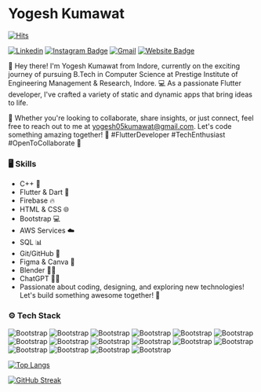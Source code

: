 # Yogesh Kumawat

[![Hits](https://hits.seeyoufarm.com/api/count/incr/badge.svg?url=https%3A%2F%2Fgithub.com%2Fhttps://github.com/ykofficial15%2Fhttps://github.com/ykofficial15&count_bg=%2379C83D&title_bg=%23555555&icon=&icon_color=%23E7E7E7&title=Profile+Views&edge_flat=false)](https://hits.seeyoufarm.com)

[![Linkedin](https://img.shields.io/badge/-LinkedIn-blue?style=flat&logo=Linkedin&logoColor=white)](https://www.linkedin.com/in/https://www.linkedin.com/in/yogesh-k-03a080224//)
[![Instagram Badge](https://img.shields.io/badge/-Instagram-purple?logo=instagram&logoColor=white&link=https://instagram.com/https://www.youtube.com/@yogxworld15/)](https://www.instagram.com/https://www.youtube.com/@yogxworld15)
[![Gmail](https://img.shields.io/badge/-Gmail-c14438?style=flat&logo=Gmail&logoColor=white)](mailto:yogesh05kumawat@gmail.com)
[![Website Badge](https://img.shields.io/badge/-Website-c14438?style=flat&logo=Google-Chrome&logoColor=white&link=https://yogeshprojects.blogspot.com/)](https://yogeshprojects.blogspot.com/)

👋 Hey there! I'm Yogesh Kumawat from Indore, currently on the exciting journey of pursuing B.Tech in Computer Science at Prestige Institute of Engineering Management & Research, Indore. 💻 As a passionate Flutter developer, I've crafted a variety of static and dynamic apps that bring ideas to life.

🚀 Whether you're looking to collaborate, share insights, or just connect, feel free to reach out to me at yogesh05kumawat@gmail.com. Let's code something amazing together! 🌟 #FlutterDeveloper #TechEnthusiast #OpenToCollaborate 🤖


### 🖥 Skills

- C++ 🚀
- Flutter & Dart 📱
- Firebase 🔥
- HTML & CSS 🌐
- Bootstrap 💻
- AWS Services ☁️
- SQL 📊
- Git/GitHub 🔄
- Figma & Canva 🎨
- Blender 🔄🧊
- ChatGPT 🤖✨
- Passionate about coding, designing, and exploring new technologies! Let's build something awesome together! 🌟
### ⚙️ Tech Stack


![Bootstrap](https://img.shields.io/badge/-C/C%2B%2B-05122A?style=for-the-badge&logo=C/C++&color=ffffff) ![Bootstrap](https://img.shields.io/badge/-Flutter-05122A?style=for-the-badge&logo=Flutter&color=ffffff) ![Bootstrap](https://img.shields.io/badge/-Dart-05122A?style=for-the-badge&logo=Dart&color=ffffff) ![Bootstrap](https://img.shields.io/badge/-SQL-05122A?style=for-the-badge&logo=SQL&color=ffffff) ![Bootstrap](https://img.shields.io/badge/-Firebase-05122A?style=for-the-badge&logo=Firebase&color=ffffff) ![Bootstrap](https://img.shields.io/badge/-RESTAPI%27s-05122A?style=for-the-badge&logo=RESTAPI's&color=ffffff) ![Bootstrap](https://img.shields.io/badge/-HTML-05122A?style=for-the-badge&logo=HTML&color=ffffff) ![Bootstrap](https://img.shields.io/badge/-CSS-05122A?style=for-the-badge&logo=CSS&color=ffffff) ![Bootstrap](https://img.shields.io/badge/-AWS-05122A?style=for-the-badge&logo=AWS&color=ffffff) ![Bootstrap](https://img.shields.io/badge/-Figma-05122A?style=for-the-badge&logo=Figma&color=ffffff) ![Bootstrap](https://img.shields.io/badge/-Canva-05122A?style=for-the-badge&logo=Canva&color=ffffff) ![Bootstrap](https://img.shields.io/badge/-Blender%203D-05122A?style=for-the-badge&logo=Blender-3D&color=ffffff) 
![Bootstrap](https://img.shields.io/badge/-Git-05122A?style=for-the-badge&logo=Git&color=ffffff) ![Bootstrap](https://img.shields.io/badge/-Github-05122A?style=for-the-badge&logo=Github&color=ffffff) ![Bootstrap](https://img.shields.io/badge/-Android%20Studio-05122A?style=for-the-badge&logo=Android-Studio&color=ffffff) ![Bootstrap](https://img.shields.io/badge/-Visual%20Studio%20Code-05122A?style=for-the-badge&logo=Visual-Studio-Code&color=ffffff)


<div> 
<a href="https://github.com/ykofficial15/github-readme-stats">
  <img src="https://github-readme-stats.vercel.app/api/top-langs/?username=ykofficial15&layout=donut&theme=dark&border_radius=5&" alt="Top Langs">
</a>

  <a href="https://git.io/streak-stats"><img src="https://github-readme-streak-stats.herokuapp.com?user=ykofficial15&theme=dark&border_radius=5&" alt="GitHub Streak" /></a>
</div>

